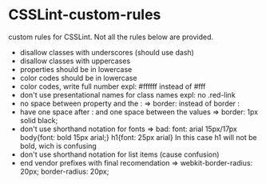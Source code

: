 CSSLint-custom-rules
====================

custom rules for CSSLint. Not all the rules below are provided.

* disallow classes with underscores (should use dash)
* disallow classes with uppercases
* properties should be in lowercase
* color codes should be in lowercase
* color codes, write full number expl: #ffffff instead of #fff
* don't use presentational names for class names expl: no .red-link
* no space between property and the :  => border:  instead of border :
* have one space after : and one space between the values => border: 1px solid black;
* don't use shorthand notation for fonts 
=> bad: font: arial 15px/17px
body{font: bold 15px arial;}
h1{font: 25px arial}
In this case h1 will not be bold, wich is confusing
* don't use shorthand notation for list items (cause confusion)
* end vendor prefixes with final recomendation
=> webkit-border-radius: 20px;
border-radius: 20px;
